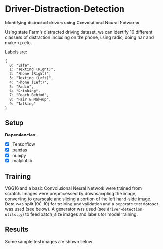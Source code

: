 # Driver-Distraction-Detection
Identifying distracted drivers using Convolutional Neural Networks

Using state Farm's distracted driving dataset, we can identify 10 different classess of distraction including on the phone, using radio, doing hair and make-up etc.

Labels are:
```
{ 
  0: "Safe", 
  1: "Texting (Right)", 
  2: "Phone (Right)", 
  3: "Texting (Left)", 
  4: "Phone (Left)", 
  5: "Radio", 
  6: "Drinking", 
  7: "Reach Behind", 
  8: "Hair & Makeup", 
  9: "Talking"
}
```

## Setup
**Dependencies**:

- [x] Tensorflow
- [x] pandas
- [x] numpy
- [x] matplotlib

## Training
VGG16 and a basic Convolutional Neural Network were trained from scratch. Images were preprocessed by downsampling the image, converting to grayscale
and slicing a portion of the left hand-side image. Data was split (90-10) for training and validation and a seperate test dataset was used (see below). A generator was used (see `driver-detection-utils.py`) to feed batch_size images and labels for model training. 

 
## Results
Some sample test images are shown below
